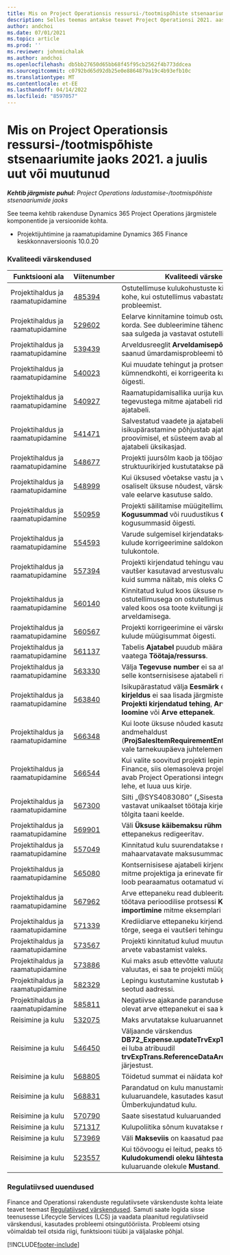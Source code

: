 ```yaml
---
title: Mis on Project Operationsis ressursi-/tootmispõhiste stsenaariumite jaoks 2021. a juulis uut või muutunud
description: Selles teemas antakse teavet Project Operationsi 2021. aasta juuli väljaandes olevate kvaliteedivärskenduste kohta ressursi-/tootmispõhiste stsenaariumite jaoks.
author: andchoi
ms.date: 07/01/2021
ms.topic: article
ms.prod: ''
ms.reviewer: johnmichalak
ms.author: andchoi
ms.openlocfilehash: db5bb27650d65bb68f45f95cb2562f4b773ddcea
ms.sourcegitcommit: c0792bd65d92db25e0e8864879a19c4b93efb10c
ms.translationtype: MT
ms.contentlocale: et-EE
ms.lasthandoff: 04/14/2022
ms.locfileid: "8597057"
---
```

# <a name="whats-new-or-changed-in-project-operations-july-2021-for-stockedproduction-based-scenarios"></a>Mis on Project Operationsis ressursi-/tootmispõhiste stsenaariumite jaoks 2021. a juulis uut või muutunud

_**Kehtib järgmiste puhul:** Project Operations ladustamise-/tootmispõhiste stsenaariumide jaoks_

See teema kehtib rakenduse Dynamics 365 Project Operations järgmistele komponentide ja versioonide kohta.

- Projektijuhtimine ja raamatupidamine Dynamics 365 Finance keskkonnaversioonis 10.0.20
 
### <a name="quality-updates"></a>Kvaliteedi värskendused
                                                                                                                                                                                  
| Funktsiooni ala                      | Viitenumber| Kvaliteedi värskendus                                                                                                                                                                          |
|-----------------------------------|--------|---------------------------------------------------------------------------------------------------------------------------------------------------------------------------------|
| Projektihaldus ja raamatupidamine | [485394](https://fix.lcs.dynamics.com/Issue/Details/?bugId=485394) | Ostutellimuse kulukohustuste kirjed kustutatakse kohe, kui ostutellimus vabastatakse ostutellimuse probleemist.                                                                           |
| Projektihaldus ja raamatupidamine | [529602](https://fix.lcs.dynamics.com/Issue/Details/?bugId=529602) | Eelarve kinnitamine toimub ostutellimuses kaks korda. See dubleerimine tähendab, et tellimust ei saa sulgeda ja vastavat ostutellimust ei looda.                                                                                                                        |
| Projektihaldus ja raamatupidamine | [539439](https://fix.lcs.dynamics.com/Issue/Details/?bugId=539439) | Arveldusreeglit **Arveldamisepõhine protsent** ei saanud ümardamisprobleemi tõttu lõpule viia.                                                                              |
| Projektihaldus ja raamatupidamine | [540023](https://fix.lcs.dynamics.com/Issue/Details/?bugId=540023) | Kui muudate tehingut ja protsendil on kümnendkohti, ei korrigeerita kulu ja müügihinna õigesti.                                      |
| Projektihaldus ja raamatupidamine | [540927](https://fix.lcs.dynamics.com/Issue/Details/?bugId=540927) | Raamatupidamisallika uurija kuvab erinevate tegevustega mitme ajatabeli ridade jaoks ühe ajatabeli.                                      |
| Projektihaldus ja raamatupidamine | [541471](https://fix.lcs.dynamics.com/Issue/Details/?bugId=541471) | Salvestatud vaadete ja ajatabeli rea üksikasjade isikupärastamine põhjustab ajatabeli avamise proovimisel, et süsteem avab alati loendi esimese ajatabeli üksikasjad.  |
| Projektihaldus ja raamatupidamine | [548677](https://fix.lcs.dynamics.com/Issue/Details/?bugId=548677) | Projekti juursõlm kaob ja tööjaotuse struktuurikirjed kustutatakse pärast importimist.                                                                                             |
| Projektihaldus ja raamatupidamine | [548999](https://fix.lcs.dynamics.com/Issue/Details/?bugId=548999) | Kui üksused võetakse vastu ja väljastatakse osaliselt üksuse nõudest, värskendab süsteem vale eelarve kasutuse saldo. |
| Projektihaldus ja raamatupidamine | [550959](https://fix.lcs.dynamics.com/Issue/Details/?bugId=550959) | Projekti säilitamise müügitellimused ei kuva paanil **Kogusummad** või ruudustikus **Ootel arve** kogusummasid õigesti.                                                                  |
| Projektihaldus ja raamatupidamine | [554593](https://fix.lcs.dynamics.com/Issue/Details/?bugId=554593) | Varude sulgemisel kirjendatakse projektiüksuse kulude korrigeerimine saldokontole, mitte kulu- ja tulukontole.                                                            |
| Projektihaldus ja raamatupidamine | [557394](https://fix.lcs.dynamics.com/Issue/Details/?bugId=557394) | Projekti kirjendatud tehingu vautšer ja prognoosi vautšer kasutavad arvestusvaluutana USD-d, kuid summa näitab, mis oleks CAD ekvivalent.              |
| Projektihaldus ja raamatupidamine | [560140](https://fix.lcs.dynamics.com/Issue/Details/?bugId=560140) | Kinnitatud kulud koos üksuse nõudega ja ostutellimusega on ostutellimuse arve protsessis valed koos osa toote kviitungi ja osa arveldamisega.       |
| Projektihaldus ja raamatupidamine | [560567](https://fix.lcs.dynamics.com/Issue/Details/?bugId=560567) | Projekti korrigeerimine ei värskenda kaudsete kulude müügisummat õigesti.                                                                                    |
| Projektihaldus ja raamatupidamine | [561137](https://fix.lcs.dynamics.com/Issue/Details/?bugId=561137) | Tabelis **Ajatabel** puudub määratletud seos vaatega **Töötaja/ressurss**.                                                                                   |
| Projektihaldus ja raamatupidamine | [563330](https://fix.lcs.dynamics.com/Issue/Details/?bugId=563330) | Välja **Tegevuse number** ei sa atäita, kui valite selle kontsernisisese ajatabeli rippmenüüst.                                                                 |
| Projektihaldus ja raamatupidamine | [563840](https://fix.lcs.dynamics.com/Issue/Details/?bugId=563840) | Isikupärastatud välja **Eesmärk** ega **Tegevuse kirjeldus** ei saa lisada järgmistele lehtedele: **Projekti kirjendatud tehing**, **Arve ettepaneku loomine** või **Arve ettepanek**.  |
| Projektihaldus ja raamatupidamine | [566348](https://fix.lcs.dynamics.com/Issue/Details/?bugId=566348) | Kui loote üksuse nõuded kasutades andmehaldust (**ProjSalesItemRequirementEntity**), esitatakse vale tarnekuupäeva juhtelement.                                              |
| Projektihaldus ja raamatupidamine | [566544](https://fix.lcs.dynamics.com/Issue/Details/?bugId=566544) | Kui valite soovitud projekti lepingu ID rakenduses Finance, siis olemasoleva projektielepingu asemel avab Project Operationsi integreeritud keskkond lehe, et luua uus kirje.                                                                                                                 |
| Projektihaldus ja raamatupidamine | [567300](https://fix.lcs.dynamics.com/Issue/Details/?bugId=567300) |  Silti „@SYS4083080” („Sisestatud väärtusele vastavat unikaalset töötaja kirjet ei leita”) ei tõlgita taani keelde.                                |
| Projektihaldus ja raamatupidamine | [569901](https://fix.lcs.dynamics.com/Issue/Details/?bugId=569901) | Väli **Üksuse käibemaksu rühm** pole arve ettepanekus redigeeritav.                                                                               |
| Projektihaldus ja raamatupidamine | [557049](https://fix.lcs.dynamics.com/Issue/Details/?bugId=557049) | Kinnitatud kulu suurendatakse mitte-mahaarvatavate maksusummadega.                                                                                                    |
| Projektihaldus ja raamatupidamine | [565080](https://fix.lcs.dynamics.com/Issue/Details/?bugId=565080) | Kontsernisisese ajatabeli kirjendamine koos mitme projektiga ja erinevate finantsmõõtmetega loob pearaamatus ootamatud väärtused.                             |
| Projektihaldus ja raamatupidamine | [567962](https://fix.lcs.dynamics.com/Issue/Details/?bugId=567962) | Arve ettepaneku read dubleeritakse samal ajal töötava perioodilise protsessi **Koondamisest importimine** mitme eksemplari tõttu.                                      |
| Projektihaldus ja raamatupidamine | [571339](https://fix.lcs.dynamics.com/Issue/Details/?bugId=571339) | Krediidiarve ettepaneku kirjendamisel esine tõrge, seega ei vautšeri tehingud tasakaalus.    |
| Projektihaldus ja raamatupidamine | [573567](https://fix.lcs.dynamics.com/Issue/Details/?bugId=573567) | Projekti kinnitatud kulud muutuvad pärast ootel arvete vabastamist valeks.                                                                             |
| Projektihaldus ja raamatupidamine | [573886](https://fix.lcs.dynamics.com/Issue/Details/?bugId=573886) | Kui maks asub ettevõtte valuutast erinevas valuutas, ei saa te projekti müügitellimust luua.                                      |
| Projektihaldus ja raamatupidamine | [582329](https://fix.lcs.dynamics.com/Issue/Details/?bugId=582329) | Lepingu kustutamine kustutab ka kliendiga seotud aadressi.                                                                                     |
| Projektihaldus ja raamatupidamine | [585811](https://fix.lcs.dynamics.com/Issue/Details/?bugId=585811) | Negatiivse ajakande paranduse tulemuseks olevat arve ettepanekut ei saa kirjendada.                                                                    |
| Reisimine ja kulu                  | [532075](https://fix.lcs.dynamics.com/Issue/Details/?bugId=532075) | Maks arvutatakse kuluaruannetes erinevalt.                                                                                                                  |
| Reisimine ja kulu                  | [546450](https://fix.lcs.dynamics.com/Issue/Details/?bugId=546450) | Väljaande värskendus **DB72_Expense.updateTrvExpTransProjTransId()** ei luba atribuudil **trvExpTrans.ReferenceDataAreaId** uut numrbi järjestust.                    |
| Reisimine ja kulu                  | [568805](https://fix.lcs.dynamics.com/Issue/Details/?bugId=568805) | Töidetud summat ei näidata kohustuslikul väljal.                                                                                                             |
| Reisimine ja kulu                  | [568831](https://fix.lcs.dynamics.com/Issue/Details/?bugId=568831) | Parandatud on kulu manustamise jõudlust kuluaruandele, kasutades kasutajaliidest Ümberkujundatud kulu.                                                            |
| Reisimine ja kulu                  | [570790](https://fix.lcs.dynamics.com/Issue/Details/?bugId=570790) | Saate sisestatud kuluaruanded kustutada.                                                                                           |
| Reisimine ja kulu                  | [571317](https://fix.lcs.dynamics.com/Issue/Details/?bugId=571317) | Kulupoliitika sõnum kuvatakse mitu korda.                                                                                                       |
| Reisimine ja kulu                  | [573969](https://fix.lcs.dynamics.com/Issue/Details/?bugId=573969) | Väli **Makseviis** on kaasatud paanil **Uus kulu**.                                                                                                      |
| Reisimine ja kulu                  | [523557](https://fix.lcs.dynamics.com/Issue/Details/?bugId=523557) | Kui töövoogu ei leitud, peaks tööriist **Kuludokumendi oleku lähtestamine** lähtestama kuluaruande olekule **Mustand**. 

### <a name="regulatory-updates"></a>Regulatiivsed uuendused
Finance and Operationsi rakenduste regulatiivsete värskenduste kohta leiate teavet teemast [Regulatiivsed värskendused](/dynamics365/finance/localizations/regulatory-updates). Samuti saate logida sisse teenusesse Lifecycle Services (LCS) ja vaadata plaanitud regulatiivseid värskendusi, kasutades probleemi otsingutööriista. Probleemi otsing võimaldab teil otsida riigi, funktsiooni tüübi ja väljalaske põhjal.


[!INCLUDE[footer-include](../../includes/footer-banner.md)]
